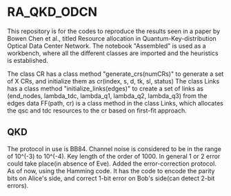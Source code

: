 # RA_QKD_ODCN
This repository is for the codes to reproduce the results seen in a paper by Bowen Chen et al., titled Resource allocation in Quantum-Key-distribution Optical Data Center Network.
The notebook "Assembled" is used as a workbench, where all the different classes are imported and the heuristics is established.

The class CR has a class method "generate_crs(numCRs)" to generate a set of X CRs, and initialize them as cr(index, s, d, tk, sl, status)
The class Links has a class method "initialize_links(edges)" to create a set of links as (end_nodes, lambda_tdc, lambda_q1, lambda_q2, lambda_q3) from the edges data 
FF(path, cr) is a class method in the class Links, which allocates the qsc and tdc resources to the cr based on first-fit approach. 

## QKD
The protocol in use is BB84. Channel noise is considered to be in the range of 10^(-3) to 10^(-4). Key length of the order of 1000. In general 1 or 2 error could take place(in absence of Eve).
Added the error-correction protocol. As of now, using the Hamming code. It has the code to encode the parity bits on Alice's side, and correct 1-bit error on Bob's side(can detect 2-bit errors).

